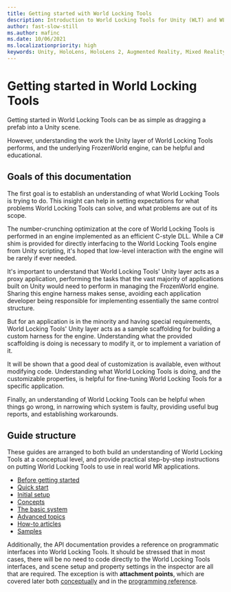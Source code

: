 ```yaml
---
title: Getting started with World Locking Tools
description: Introduction to World Locking Tools for Unity (WLT) and WLT documentation.
author: fast-slow-still
ms.author: mafinc
ms.date: 10/06/2021
ms.localizationpriority: high
keywords: Unity, HoloLens, HoloLens 2, Augmented Reality, Mixed Reality, ARCore, ARKit, development, MRTK
---
```


# Getting started in World Locking Tools

Getting started in World Locking Tools can be as simple as dragging a prefab into a Unity scene.

However, understanding the work the Unity layer of World Locking Tools performs, and the underlying FrozenWorld engine, can be helpful and educational.

## Goals of this documentation

The first goal is to establish an understanding of what World Locking Tools is trying to do. This insight can help in setting expectations for what problems World Locking Tools can solve, and what problems are out of its scope.

The number-crunching optimization at the core of World Locking Tools is performed in an engine implemented as an efficient C-style DLL. While a C# shim is provided for directly interfacing to the World Locking Tools engine from Unity scripting, it's hoped that low-level interaction with the engine will be rarely if ever needed.

It's important to understand that World Locking Tools' Unity layer acts as a proxy application, performing the tasks that the vast majority of applications built on Unity would need to perform in managing the FrozenWorld engine. Sharing this engine harness makes sense, avoiding each application developer being responsible for implementing essentially the same control structure.

But for an application is in the minority and having special requirements, World Locking Tools' Unity layer acts as a sample scaffolding for building a custom harness for the engine. Understanding what the provided scaffolding is doing is necessary to modify it, or to implement a variation of it.

It will be shown that a good deal of customization is available, even without modifying code. Understanding what World Locking Tools is doing, and the customizable properties, is helpful for fine-tuning World Locking Tools for a specific application.

Finally, an understanding of World Locking Tools can be helpful when things go wrong, in narrowing which system is faulty, providing useful bug reports, and establishing workarounds.

## Guide structure

These guides are arranged to both build an understanding of World Locking Tools at a conceptual level, and provide practical step-by-step instructions on putting World Locking Tools to use in real world MR applications.

* [Before getting started](HowTos/UsingWLT/BeforeGettingStarted.md)
* [Quick start](HowTos/QuickStart.md)
* [Initial setup](HowTos/InitialSetup.md)
* [Concepts](Concepts.md)
* [The basic system](Concepts/BasicConcepts.md)
* [Advanced topics](Concepts/AdvancedConcepts.md)
* [How-to articles](HowTos.md)
* [Samples](HowTos/SampleApplications.md)

Additionally, the API documentation provides a reference on programmatic interfaces into World Locking Tools. It should be stressed that in most cases, there will be no need to code directly to the World Locking Tools interfaces, and scene setup and property settings in the inspector are all that are required. The exception is with **attachment points**, which are covered later both [conceptually](Concepts/Advanced/AttachmentPoints.md) and in the [programming reference](xref:Microsoft.MixedReality.WorldLocking.Core.AttachmentPoint).
